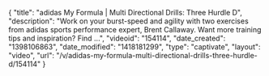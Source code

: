 {
    "title": "adidas My Formula | Multi Directional Drills: Three Hurdle D",
    "description": "Work on your burst-speed and agility with two exercises from adidas sports performance expert, Brent Callaway. Want more training tips and inspiration? Find ...",
    "videoid": "154114",
    "date_created": "1398106863",
    "date_modified": "1418181299",
    "type": "captivate",
    "layout": "video",
    "url": "\/v\/adidas-my-formula-multi-directional-drills-three-hurdle-d\/154114"
}